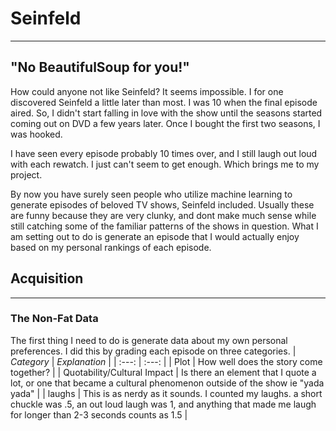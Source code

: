 # Seinfeld
--- 
## "No BeautifulSoup for you!"

How could anyone not like Seinfeld? It seems impossible. I for one discovered Seinfeld a little later than most. I was 10 when the final episode aired. So, I didn't start falling in love with the show until the seasons started coming out on DVD a few years later. Once I bought the first two seasons, I was hooked. 

I have seen every episode probably 10 times over, and I still laugh out loud with each rewatch. I just can't seem to get enough. Which brings me to my project. 

By now you have surely seen people who utilize machine learning to generate episodes of beloved TV shows, Seinfeld included. Usually these are funny because they are very clunky, and dont make much sense while still catching some of the familiar patterns of the shows in question. What I am setting out to do is generate an episode that I would actually enjoy based on my personal rankings of each episode. 

## Acquisition
---
### The Non-Fat Data

The first thing I need to do is generate data about my own personal preferences. I did this by grading each episode on three categories. 
| *Category* | *Explanation* |
| :---: | :---: |
|  Plot | How well does the story come together? |
| Quotability/Cultural Impact | Is there an element that I quote a lot, or one that became a cultural phenomenon outside of the show ie "yada yada" |
| laughs | This is as nerdy as it sounds. I counted my laughs. a short chuckle was .5, an out loud laugh was 1, and anything that made me laugh for longer than 2-3 seconds counts as 1.5 |
